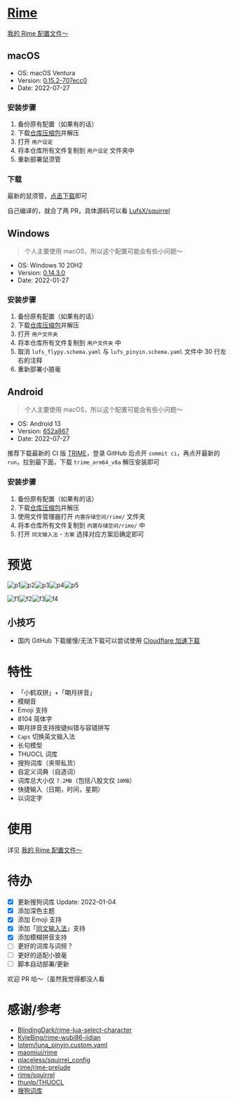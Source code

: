 # [Rime](https://blog.isteed.cc/post/rime-2022/)

[我的 Rime 配置文件～](https://blog.isteed.cc/post/rime-2022/)

## macOS

- OS: macOS Ventura
- Version: [0.15.2-707ecc0](https://storage.isteed.cc/MacSoftware/Squirrel)
- Date: 2022-07-27

### 安装步骤

1. 备份原有配置（如果有的话）
2. 下载[仓库压缩包](https://cors.isteed.cc/https://github.com/LufsX/rime/archive/refs/heads/master.zip)并解压
3. 打开 `用户设定`
4. 将本仓库所有文件复制到 `用户设定` 文件夹中
5. 重新部署鼠须管

### 下载

最新的鼠须管，[点击下载](https://cdn.isteed.cc/file/squirrel/Squirrel-0.15.2-707ecc0.pkg)即可

自己编译的，就合了两 PR，具体源码可以看 [LufsX/squirrel](https://github.com/LufsX/squirrel)

## Windows

> 个人主要使用 macOS，所以这个配置可能会有些小问题～

- OS: Windows 10 20H2
- Version: [0.14.3.0](https://cors.isteed.cc/https://github.com/rime/weasel/releases/download/0.14.3/weasel-0.14.3.0-installer.exe)
- Date: 2022-01-27

### 安装步骤

1. 备份原有配置（如果有的话）
2. 下载[仓库压缩包](https://cors.isteed.cc/https://github.com/LufsX/rime/archive/refs/heads/master.zip)并解压
3. 打开 `用户文件夹`
4. 将本仓库所有文件复制到 `用户文件夹` 中
5. 取消 `lufs_flypy.schema.yaml` 与 `lufs_pinyin.schema.yaml` 文件中 30 行左右的注释
6. 重新部署小狼毫

## Android

> 个人主要使用 macOS，所以这个配置可能会有些小问题～

- OS: Android 13
- Version: [652a867](https://github.com/osfans/trime/suites/7541740718/artifacts/311071325)
- Date: 2022-07-27

推荐下载最新的 CI 版 [TRIME](https://github.com/osfans/trime/actions)，登录 GitHub 后点开 `commit ci`，再点开最新的 `run`，拉到最下面，下载 `trime_arm64_v8a` 解压安装即可

### 安装步骤

1. 备份原有配置（如果有的话）
2. 下载[仓库压缩包](https://cors.isteed.cc/https://github.com/LufsX/rime/archive/refs/heads/master.zip)并解压
3. 使用文件管理器打开 `内置存储空间/rime/` 文件夹
4. 将本仓库所有文件复制到 `内置存储空间/rime/` 中
5. 打开 `同文输入法` - `方案` 选择对应方案后确定即可

# 预览

![p1](https://cdn.isteed.cc/img/rime-2022/p1.png)![p2](https://cdn.isteed.cc/img/rime-2022/p2.png)![p3](https://cdn.isteed.cc/img/rime-2022/p3.png)![p4](https://cdn.isteed.cc/img/rime-2022/p4.png)![p5](https://cdn.isteed.cc/img/rime-2022/p5.png)

![f1](https://cdn.isteed.cc/img/rime-2022/f1.png)![f2](https://cdn.isteed.cc/img/rime-2022/f2.png)![f3](https://cdn.isteed.cc/img/rime-2022/f3.png)![f4](https://cdn.isteed.cc/img/rime-2022/f4.png)

## 小技巧

- 国内 GitHub 下载缓慢/无法下载可以尝试使用 [Cloudflare 加速下载](https://cors.isteed.cc/https://github.com/LufsX/rime/archive/refs/heads/master.zip)

# 特性

- 「小鹤双拼」+「朙月拼音」
- 模糊音
- Emoji 支持
- 8104 简体字
- 朙月拼音支持按键纠错与容错拼写
- `Caps` 切换英文输入法
- 长句模型
- THUOCL 词库
- 搜狗词库（夹带私货）
- 自定义词典（自造词）
- 词库总大小仅 `7.2MB`（包括八股文仅 `10MB`）
- 快捷输入（日期，时间，星期）
- 以词定字

# 使用

详见 [我的 Rime 配置文件～](https://blog.isteed.cc/post/rime-2022/)

# 待办

- [x] 更新搜狗词库 Update: 2022-01-04
- [x] 添加深色主题
- [x] 添加 Emoji 支持
- [x] 添加「[同文输入法](https://github.com/osfans/trime)」支持
- [x] 添加模糊拼音支持
- [ ] 更好的词库与词频？
- [ ] 更好的适配小狼毫
- [ ] 脚本自动部署/更新

欢迎 PR 哈～（虽然我觉得都没人看

# 感谢/参考

- [BlindingDark/rime-lua-select-character](https://github.com/BlindingDark/rime-lua-select-character)
- [KyleBing/rime-wubi86-jidian](https://github.com/KyleBing/rime-wubi86-jidian/)
- [lotem/luna_pinyin.custom.yaml](https://gist.github.com/lotem/2320943)
- [maomiui/rime](https://github.com/maomiui/rime)
- [placeless/squirrel_config](https://github.com/placeless/squirrel_config)
- [rime/rime-prelude](https://github.com/rime/rime-prelude)
- [rime/squirrel](https://github.com/rime/squirrel)
- [thunlp/THUOCL](https://github.com/thunlp/THUOCL)
- [搜狗词库](https://pinyin.sogou.com/dict/)
